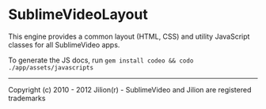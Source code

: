 # SublimeVideoLayout

This engine provides a common layout (HTML, CSS) and utility JavaScript classes for all SublimeVideo apps.

To generate the JS docs, run `gem install codeo && codo ./app/assets/javascripts`

------------
Copyright (c) 2010 - 2012 Jilion(r) - SublimeVideo and Jilion are registered trademarks